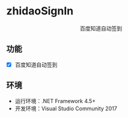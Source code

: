 # zhidaoSignIn

<p align="center">
	百度知道自动签到
</p>

## 功能

- [x] 百度知道自动签到

## 环境

- 运行环境：.NET Framework 4.5+    
- 开发环境：Visual Studio Community 2017
